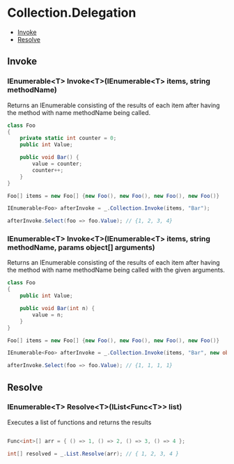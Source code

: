 # Collection.Delegation

- [Invoke](#invoke)
- [Resolve](#resolve)

## Invoke

### IEnumerable\<T\> Invoke\<T\>(IEnumerable\<T\> items, string methodName)
Returns an IEnumerable consisting of the results of each item after having the method with name methodName being called.
```csharp
class Foo
{
    private static int counter = 0;
    public int Value;

    public void Bar() {
        value = counter;
        counter++;
    }
}

Foo[] items = new Foo[] {new Foo(), new Foo(), new Foo(), new Foo()}

IEnumerable<Foo> afterInvoke = _.Collection.Invoke(items, "Bar");

afterInvoke.Select(foo => foo.Value); // {1, 2, 3, 4}
```

### IEnumerable\<T\> Invoke\<T\>(IEnumerable\<T\> items, string methodName, params object[] arguments)
Returns an IEnumerable consisting of the results of each item after having the method with name methodName being called with the given arguments.
```csharp
class Foo
{
    public int Value;

    public void Bar(int n) {
        value = n;
    }
}

Foo[] items = new Foo[] {new Foo(), new Foo(), new Foo(), new Foo()}

IEnumerable<Foo> afterInvoke = _.Collection.Invoke(items, "Bar", new object[] {1});

afterInvoke.Select(foo => foo.Value); // {1, 1, 1, 1}
```

## Resolve

### IEnumerable\<T\> Resolve\<T\>(IList\<Func\<T\>\> list)
Executes a list of functions and returns the results
```csharp

Func<int>[] arr = { () => 1, () => 2, () => 3, () => 4 };

int[] resolved = _.List.Resolve(arr); // { 1, 2, 3, 4 }
```
